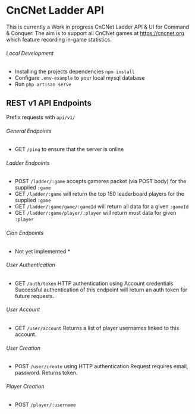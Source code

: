 # CnCNet Ladder API
This is currently a Work in progress CnCNet Ladder API & UI for Command & Conquer. 
The aim is to support all CnCNet games at https://cncnet.org which feature recording in-game statistics.

###### Local Development
* Installing the projects dependencies `npm install` 
* Configure `.env-example` to your local mysql database
* Run `php artisan serve`

## REST v1 API Endpoints
Prefix requests with `api/v1/`
 
###### General Endpoints
* GET `/ping` to ensure that the server is online

###### Ladder Endpoints
* POST `/ladder/:game` accepts gameres packet (via POST body) for the supplied `:game`
* GET `/ladder/:game` will return the top 150 leaderboard players for the supplied `:game`
* GET `/ladder/:game/game/:gameId` will return all data for a given `:gameId`
* GET `/ladder/:game/player/:player` will return most data for given `:player`

###### Clan Endpoints
* Not yet implemented *

###### User Authentication
* GET `/auth/token` HTTP authentication using Account credentials
Successful authentication of this endpoint will return an auth token for future requests.

###### User Account
* GET `/user/account`
Returns a list of player usernames linked to this account.

###### User Creation
* POST `/user/create` using HTTP authentication
Request requires email, password. Returns token.

###### Player Creation
* POST `/player/:username`
